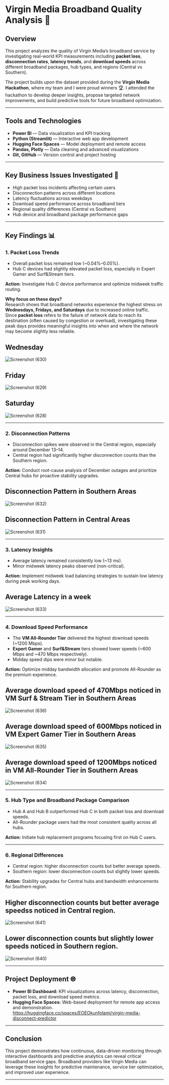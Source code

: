 # Virgin Media Broadband Quality Analysis 🚀

## Overview 
This project analyzes the quality of Virgin Media’s broadband service by investigating real-world KPI measurements including **packet loss**, **disconnection rates**, **latency trends**, and **download speeds** across different broadband packages, hub types, and regions (Central vs Southern).

The project builds upon the dataset provided during the **Virgin Media Hackathon**, where my team and I were proud winners 🏆. I attended the hackathon to develop deeper insights, propose targeted network improvements, and build predictive tools for future broadband optimization.

---

## Tools and Technologies 
- **Power BI** — Data visualization and KPI tracking
- **Python (Streamlit)** — Interactive web app development
- **Hugging Face Spaces** — Model deployment and remote access
- **Pandas, Plotly** — Data cleaning and advanced visualizations
- **Git, GitHub** — Version control and project hosting

---

## Key Business Issues Investigated 🔎
- High packet loss incidents affecting certain users
- Disconnection patterns across different locations
- Latency fluctuations across weekdays
- Download speed performance across broadband tiers
- Regional quality differences (Central vs Southern)
- Hub device and broadband package performance gaps

---

## Key Findings 📊

### 1. Packet Loss Trends 
- Overall packet loss remained low (~0.04%–0.05%).
- Hub C devices had slightly elevated packet loss, especially in Expert Gamer and Surf&Stream tiers.

**Action:** Investigate Hub C device performance and optimize midweek traffic routing.

**Why focus on these days?**  
Research shows that broadband networks experience the highest stress on **Wednesdays, Fridays, and Saturdays** due to increased online traffic.  
Since **packet loss** refers to the failure of network data to reach its destination (often caused by congestion or overload), investigating these peak days provides meaningful insights into when and where the network may become slightly less reliable.

## Wednesday

![Screenshot (630)](https://github.com/user-attachments/assets/01e08472-eeba-4760-86eb-3779944571df)


## Friday

![Screenshot (629)](https://github.com/user-attachments/assets/a9529d6d-9391-4946-b7db-71384702357b)


## Saturday

![Screenshot (628)](https://github.com/user-attachments/assets/d58ddd7c-b573-47ca-82d4-70594b848406)


---

### 2. Disconnection Patterns 
- Disconnection spikes were observed in the Central region, especially around December 13–14.
- Central region had significantly higher disconnection counts than the Southern region.

**Action:** Conduct root-cause analysis of December outages and prioritize Central hubs for proactive stability upgrades.

## Disconnection Pattern in Southern Areas


![Screenshot (632)](https://github.com/user-attachments/assets/3f6c905f-20ef-4d1c-af98-9ec59d6e86f3)

## Disconnection Pattern in Central Areas

![Screenshot (631)](https://github.com/user-attachments/assets/332afa25-df21-46d8-9934-050c28a7e852)


---

### 3. Latency Insights 
- Average latency remained consistently low (~13 ms).
- Minor midweek latency peaks observed (non-critical).

**Action:** Implement midweek load balancing strategies to sustain low latency during peak working days.

## Average Latency in a week


![Screenshot (633)](https://github.com/user-attachments/assets/60aa30c4-1bac-4f6b-b544-7999fa8d8757)


---

### 4. Download Speed Performance 
- The **VM All-Rounder Tier** delivered the highest download speeds (~1200 Mbps).
- **Expert Gamer** and **Surf&Stream** tiers showed lower speeds (~600 Mbps and ~470 Mbps respectively).
- Midday speed dips were minor but notable.

**Action:** Optimize midday bandwidth allocation and promote All-Rounder as the premium experience.

## Average download speed of 470Mbps noticed in VM Surf & Stream Tier in Southern Areas

![Screenshot (636)](https://github.com/user-attachments/assets/e21ca276-ca43-4285-8331-4a620cfa10f6)


## Average download speed of 600Mbps noticed in VM Expert Gamer Tier in Southern Areas

![Screenshot (635)](https://github.com/user-attachments/assets/73c94374-04ed-4f40-9ea1-7156392edad4)


## Average download speed of 1200Mbps noticed in VM All-Rounder Tier in Southern Areas

![Screenshot (634)](https://github.com/user-attachments/assets/24e8b61c-0612-4dac-81e2-2f791b7b6525)

---

### 5. Hub Type and Broadband Package Comparison 
- Hub A and Hub B outperformed Hub C in both packet loss and download speeds.
- All-Rounder package users had the most consistent quality across all hubs.

**Action:** Initiate hub replacement programs focusing first on Hub C users.

---

### 6. Regional Differences 
- Central region: higher disconnection counts but better average speeds.
- Southern region: lower disconnection counts but slightly lower speeds.

**Action:** Stability upgrades for Central hubs and bandwidth enhancements for Southern region.


## Higher disconnection counts but better average speedss noticed in Central region.

![Screenshot (641)](https://github.com/user-attachments/assets/1d872594-7588-438d-80a2-79637539106f)


## Lower disconnection counts but slightly lower speeds noticed in Southern region.

![Screenshot (640)](https://github.com/user-attachments/assets/21c83b54-2381-4345-bcd0-72df7c3cf532)

---

## Project Deployment 🌐
- **Power BI Dashboard:** KPI visualizations across latency, disconnection, packet loss, and download speed metrics.
- **Hugging Face Spaces:** Web-based deployment for remote app access and demonstration. https://huggingface.co/spaces/EOEOkunfolami/virgin-media-disconnect-predictor

---

## Conclusion 
This project demonstrates how continuous, data-driven monitoring through interactive dashboards and predictive analytics can reveal critical broadband service gaps. Broadband providers like Virgin Media can leverage these insights for predictive maintenance, service tier optimization, and improved user experience.

---
